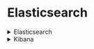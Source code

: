 # Elasticsearch
<details>
<summary>Elasticsearch</summary>

## ■ インストール
```
# cat <<EOF > /etc/yum.repos.d/elasticsearch.repo
[elasticsearch]
name=Elasticsearch repository for 7.x packages
baseurl=https://artifacts.elastic.co/packages/7.x/yum
gpgcheck=1
gpgkey=https://artifacts.elastic.co/GPG-KEY-elasticsearch
enabled=0
autorefresh=1
type=rpm-md
EOF
```
```
### Elasticsearchのインストール
# yum install --enablerepo=elasticsearch elasticsearch
```
```
# systemctl daemon-reload
# systemctl start elasticsearch.service
# systemctl enable elasticsearch.service
```
## ■ 設定
```
# vi /usr/lib/systemd/system/elasticsearch.service
```
```

```
Elasticsearchの割り当てメモリを変更(ヒープサイズ)します。  
`Xms`と`Xmx`の値は等しくすること。デフォルトでは以下のように1GBが指定されています。  
全メモリの50%を越えないように設定するのが推奨されているようです。
```
# vi /etc/elasticsearch/jvm.options
```
```
-Xms1g
-Xmx1g
```
```
# vi /etc/elasticsearch/elasticsearch.yml
```
```
# ---------------------------------- Network -----------------------------------
### 接続元IPアドレス制限
-  network.host: 192.168.0.1
+  network.host: 0.0.0.0

# --------------------------------- Discovery ----------------------------------
### クラスタを組まないようにする
+  discovery.type: single-node

### 末尾に追記
+  # ---------------------------------- For kibana -----------------------------------
+  http.cors.enabled: true
```
</details>

<details>
<summary>Kibana</summary>

## ■ インストール
```
# rpm --import https://artifacts.elastic.co/GPG-KEY-elasticsearch
```
```
# cat <<EOF > /etc/yum.repos.d/kibana.repo
[kibana-5.x]
name=Kibana repository for 5.x packages
baseurl=https://artifacts.elastic.co/packages/5.x/yum
gpgcheck=1
gpgkey=https://artifacts.elastic.co/GPG-KEY-elasticsearch
enabled=1
autorefresh=1
type=rpm-md
EOF
```
```
### kibanaのインストール
# yum install kibana
```
```
# systemctl daemon-reload
# systemctl start kibana.service
# systemctl enable kibana.service
```
## ■ 設定
```
# vi /etc/kibana.conf
```
</details>
